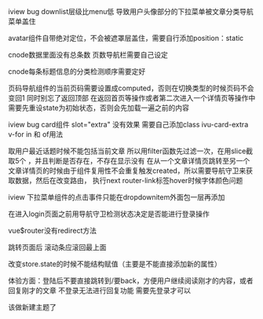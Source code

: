 iview bug downlist层级比menu低  导致用户头像部分的下拉菜单被文章分类导航菜单盖住

avatar组件自带绝对定位，不会被遮罩层盖住，需要自行添加position：static

cnode数据里面没有总条数 页数导航栏需要自己设定

cnode每条标题信息的分类检测顺序需要定好

页码导航组件的当前页码需要设置成computed，否则在切换类型的时候页码不会变回1 
同时别忘了返回顶部
在返回首页等操作或者第二次进入一个详情页等操作中需要先重设state为初始状态，否则会先加载一遍之前的内容

iview bug card组件 slot="extra" 没有效果 需要自己添加class ivu-card-extra
v-for in 和 of用法


取用户最近话题时候不能包括当前文章 所以用filter函数先过滤一次，在用slice截取5个
，并且判断是否存在，不存在显示没有
在从一个文章详情页跳转至另一个文章详情页的时候由于组件复用性不会重复触发created，所以需要导航守卫来获取数据，然后在改变路由，
执行next
router-link标签hover时候字体颜色问题

iview 下拉菜单组件的点击事件只能在dropdownitem外面包一层再添加



在进入login页面之前用导航守卫检测状态决定是否能进行登录操作

vue$router没有redirect方法

跳转页面后 滚动条应滚回最上面

改变store.state的时候不能结构赋值（主要是不能直接添加新的属性）

体验方面：登陆后不要直接跳转到/要back，方便用户继续阅读刚才的内容，或者回复刚才的文章
	  不登录无法进行回复功能 需要先登录才可以



该做新建主题了